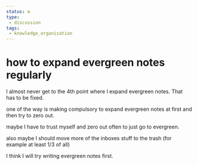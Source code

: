```yaml
---
status: ⚙️
type: 
 - discussion
tags:
 - knowledge_organisation 
---
```


# how to expand evergreen notes regularly

I almost never get to the 4th point where I expand evergreen notes. That has to be fixed.

one of the way is making compulsory to expand evergreen notes at first and then try to zero out.

maybe I have to trust myself and zero out often to just go to evergreen.

also maybe I should move more of the inboxes stuff to the trash (for example at least 1/3 of all)

I think I will try writing evergreen notes first.